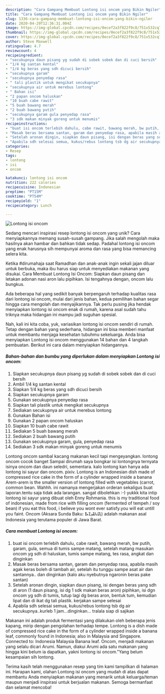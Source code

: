```yaml
---
description: "Cara Gampang Membuat Lontong isi oncom yang Bikin Ngiler"
title: "Cara Gampang Membuat Lontong isi oncom yang Bikin Ngiler"
slug: 1336-cara-gampang-membuat-lontong-isi-oncom-yang-bikin-ngiler
date: 2020-04-29T12:36:31.004Z
image: https://img-global.cpcdn.com/recipes/0ecef2a3f822f9c8/751x532cq70/lontong-isi-oncom-foto-resep-utama.jpg
thumbnail: https://img-global.cpcdn.com/recipes/0ecef2a3f822f9c8/751x532cq70/lontong-isi-oncom-foto-resep-utama.jpg
cover: https://img-global.cpcdn.com/recipes/0ecef2a3f822f9c8/751x532cq70/lontong-isi-oncom-foto-resep-utama.jpg
author: Steve Maxwell
ratingvalue: 4.7
reviewcount: 4
recipeingredient:
- "secukupnya daun pisang yg sudah di sobek sobek dan di cuci bersih"
- "1/4 kg santan kental"
- "1/4 kg beras yang sdh dicuci bersih"
- "secukupnya garam"
- "secukupnya penyedap rasa"
- " tali plastik untuk mengikat secukupnya"
- "secukupnya air untuk merebus lontong"
- " Bahan isi"
- "2 papan oncom haluskan"
- "10 buah cabe rawit"
- "5 buah bawang merah"
- "2 buah bawang putih"
- "secukupnya garam gula penyedap rasa"
- "3 sdk makan minyak goreng untuk menumis"
recipeinstructions:
- "buat isi oncom terlebih dahulu, cabe rawit, bawang merah, bw putih, garam, gula, semua di tumis sampe matang, setelah matang masukan oncom yg sdh di haluskan, tumis sampe matang, tes rasa, angkat dan dinginkan"
- "Masak beras bersama santan, garam dan penyedap rasa, apabila masih agak keras boleh di tambah air, setelah itu tunggu sampe asat air dan santannya.. dan dinginkan (kalo aku nyebutnya ngaronin beras pake santan)"
- "Setelah aronan dingin, siapkan daun pisang, isi dengan beras yang sdh di aron (1 daun pisang, isi dg 1 sdk makan beras aron) pipihkan, isi dgn oncom yg sdh di tumis, tutup lagi dg beras aron, bentuk tum, kemudian lipat dan di ikat dg tali plastik. kerjakan sampe selesai"
- "Apabila sdh selesai semua, kukus/rebus lontong tsb dg air secukupnya..kurleb 1 jam...dinginkan... tralala siap di sajikan"
categories:
- Resep
tags:
- lontong
- isi
- oncom

katakunci: lontong isi oncom 
nutrition: 222 calories
recipecuisine: Indonesian
preptime: "PT15M"
cooktime: "PT54M"
recipeyield: "1"
recipecategory: Lunch

---
```



![Lontong isi oncom](https://img-global.cpcdn.com/recipes/0ecef2a3f822f9c8/751x532cq70/lontong-isi-oncom-foto-resep-utama.jpg)

Sedang mencari inspirasi resep lontong isi oncom yang unik? Cara menyiapkannya memang susah-susah gampang. Jika salah mengolah maka hasilnya akan hambar dan bahkan tidak sedap. Padahal lontong isi oncom yang enak harusnya sih mempunyai aroma dan rasa yang bisa memancing selera kita.

Ketika #dirumahaja saat Ramadhan dan anak-anak ingin sekali jajan diluar untuk berbuka, maka ibu harus siap untuk menyediakan makanan yang disukai. Cara Membuat Lontong Isi Oncom: Siapkan daun pisang dan letakan adonan nasi aron lalu pipihkan. Isi tengahnya dengan, oncom lalu bungkus.

Ada beberapa hal yang sedikit banyak berpengaruh terhadap kualitas rasa dari lontong isi oncom, mulai dari jenis bahan, kedua pemilihan bahan segar hingga cara mengolah dan menyajikannya. Tak perlu pusing jika hendak menyiapkan lontong isi oncom enak di rumah, karena asal sudah tahu triknya maka hidangan ini mampu jadi suguhan spesial.


Nah, kali ini kita coba, yuk, variasikan lontong isi oncom sendiri di rumah. Tetap dengan bahan yang sederhana, hidangan ini bisa memberi manfaat untuk membantu menjaga kesehatan tubuhmu sekeluarga. Anda bisa menyiapkan Lontong isi oncom menggunakan 14 bahan dan 4 langkah pembuatan. Berikut ini cara dalam menyiapkan hidangannya.

<!--inarticleads1-->

##### Bahan-bahan dan bumbu yang diperlukan dalam menyiapkan Lontong isi oncom:

1. Siapkan secukupnya daun pisang yg sudah di sobek sobek dan di cuci bersih
1. Ambil 1/4 kg santan kental
1. Siapkan 1/4 kg beras yang sdh dicuci bersih
1. Siapkan secukupnya garam
1. Gunakan secukupnya penyedap rasa
1. Siapkan  tali plastik untuk mengikat secukupnya
1. Sediakan secukupnya air untuk merebus lontong
1. Gunakan  Bahan isi
1. Gunakan 2 papan oncom haluskan
1. Siapkan 10 buah cabe rawit
1. Sediakan 5 buah bawang merah
1. Sediakan 2 buah bawang putih
1. Gunakan secukupnya garam, gula, penyedap rasa
1. Sediakan 3 sdk makan minyak goreng untuk menumis


Lontong oncom sambal kacang makanan kecil tapi mengeyangkan. lontong oncom cocok banget Sampai dirumah saya bongkar isi lontongnya ternyata isinya oncom dan daun seledri, sementara. kalo lontong kan hanya ada lontong isi sayur dan oncom. pixiv. Lontong is an Indonesian dish made of compressed rice cake in the form of a cylinder wrapped inside a banana Arem-arem is the smaller version of lontong filled with vegetables (carrot, common bean. Wahhh. ini namanya mengerjakan orderan sekaligus buat laporan.tentu saja tidak ada larangan. sangat dibolehkan :-) yukkk kita intip lontong isi sayur yang dibuat oleh Enny Rohmania. this is my traditional food of indonesian, made from rice with filling oncom (fermented of tempeh / soy bean) if you eat this food, i believe you wont ever satisfy.you will eat untill you faint. Oncom (Aksara Sunda Baku: ᮇᮔ᮪ᮎᮧᮙ᮪) adalah makanan asal Indonesia yang terutama populer di Jawa Barat. 

<!--inarticleads2-->

##### Cara membuat Lontong isi oncom:

1. buat isi oncom terlebih dahulu, cabe rawit, bawang merah, bw putih, garam, gula, semua di tumis sampe matang, setelah matang masukan oncom yg sdh di haluskan, tumis sampe matang, tes rasa, angkat dan dinginkan
1. Masak beras bersama santan, garam dan penyedap rasa, apabila masih agak keras boleh di tambah air, setelah itu tunggu sampe asat air dan santannya.. dan dinginkan (kalo aku nyebutnya ngaronin beras pake santan)
1. Setelah aronan dingin, siapkan daun pisang, isi dengan beras yang sdh di aron (1 daun pisang, isi dg 1 sdk makan beras aron) pipihkan, isi dgn oncom yg sdh di tumis, tutup lagi dg beras aron, bentuk tum, kemudian lipat dan di ikat dg tali plastik. kerjakan sampe selesai
1. Apabila sdh selesai semua, kukus/rebus lontong tsb dg air secukupnya..kurleb 1 jam...dinginkan... tralala siap di sajikan


Makanan ini adalah produk fermentasi yang dilakukan oleh beberapa jenis kapang, mirip dengan pengolahan terhadap tempe. Lontong is a dish made of compressed rice cake in the form of a cylinder wrapped inside a banana leaf, commonly found in Indonesia; also in Malaysia and Singapore. Connected to: Indonesia Malaysia Banana leaf. Oncom, menjadi makanan yang selalu dicari Arumi. Namun, diakui Arumi ada satu makanan yang hingga kini belum ia dapatkan, yakni lontong isi oncom.&#34;Yang belum kesampaian sih lontong. 

Terima kasih telah menggunakan resep yang tim kami tampilkan di halaman ini. Harapan kami, olahan Lontong isi oncom yang mudah di atas dapat membantu Anda menyiapkan makanan yang menarik untuk keluarga/teman maupun menjadi inspirasi untuk berjualan makanan. Semoga bermanfaat dan selamat mencoba!
